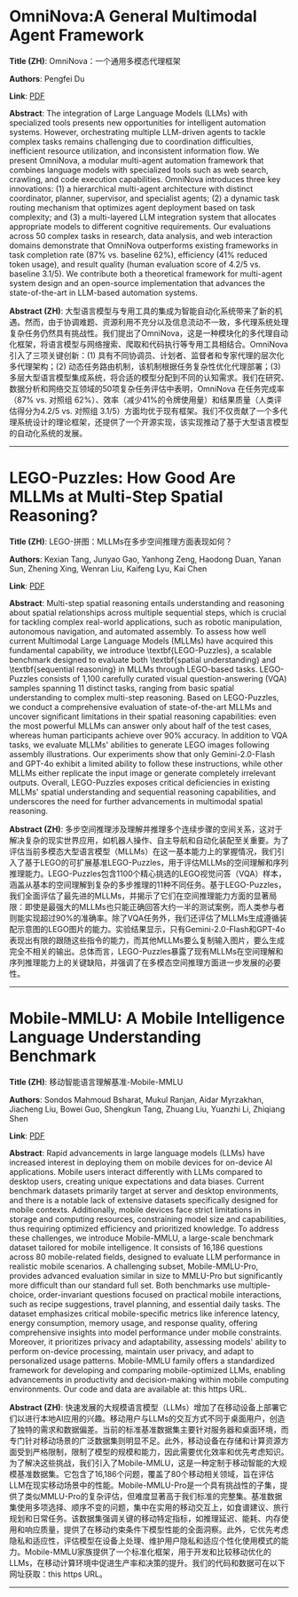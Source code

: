 # OmniNova:A General Multimodal Agent Framework 

**Title (ZH)**: OmniNova：一个通用多模态代理框架 

**Authors**: Pengfei Du  

**Link**: [PDF](https://arxiv.org/pdf/2503.20028)  

**Abstract**: The integration of Large Language Models (LLMs) with specialized tools presents new opportunities for intelligent automation systems. However, orchestrating multiple LLM-driven agents to tackle complex tasks remains challenging due to coordination difficulties, inefficient resource utilization, and inconsistent information flow. We present OmniNova, a modular multi-agent automation framework that combines language models with specialized tools such as web search, crawling, and code execution capabilities. OmniNova introduces three key innovations: (1) a hierarchical multi-agent architecture with distinct coordinator, planner, supervisor, and specialist agents; (2) a dynamic task routing mechanism that optimizes agent deployment based on task complexity; and (3) a multi-layered LLM integration system that allocates appropriate models to different cognitive requirements. Our evaluations across 50 complex tasks in research, data analysis, and web interaction domains demonstrate that OmniNova outperforms existing frameworks in task completion rate (87\% vs. baseline 62\%), efficiency (41\% reduced token usage), and result quality (human evaluation score of 4.2/5 vs. baseline 3.1/5). We contribute both a theoretical framework for multi-agent system design and an open-source implementation that advances the state-of-the-art in LLM-based automation systems. 

**Abstract (ZH)**: 大型语言模型与专用工具的集成为智能自动化系统带来了新的机遇。然而，由于协调难题、资源利用不充分以及信息流动不一致，多代理系统处理复杂任务仍然具有挑战性。我们提出了OmniNova，这是一种模块化的多代理自动化框架，将语言模型与网络搜索、爬取和代码执行等专用工具相结合。OmniNova 引入了三项关键创新：(1) 具有不同协调员、计划者、监督者和专家代理的层次化多代理架构；(2) 动态任务路由机制，该机制根据任务复杂性优化代理部署；(3) 多层大型语言模型集成系统，将合适的模型分配到不同的认知需求。我们在研究、数据分析和网络交互领域的50项复杂任务评估中表明，OmniNova 在任务完成率（87% vs. 对照组 62%）、效率（减少41%的令牌使用量）和结果质量（人类评估得分为4.2/5 vs. 对照组 3.1/5）方面均优于现有框架。我们不仅贡献了一个多代理系统设计的理论框架，还提供了一个开源实现，该实现推动了基于大型语言模型的自动化系统的发展。 

---
# LEGO-Puzzles: How Good Are MLLMs at Multi-Step Spatial Reasoning? 

**Title (ZH)**: LEGO-拼图：MLLMs在多步空间推理方面表现如何？ 

**Authors**: Kexian Tang, Junyao Gao, Yanhong Zeng, Haodong Duan, Yanan Sun, Zhening Xing, Wenran Liu, Kaifeng Lyu, Kai Chen  

**Link**: [PDF](https://arxiv.org/pdf/2503.19990)  

**Abstract**: Multi-step spatial reasoning entails understanding and reasoning about spatial relationships across multiple sequential steps, which is crucial for tackling complex real-world applications, such as robotic manipulation, autonomous navigation, and automated assembly. To assess how well current Multimodal Large Language Models (MLLMs) have acquired this fundamental capability, we introduce \textbf{LEGO-Puzzles}, a scalable benchmark designed to evaluate both \textbf{spatial understanding} and \textbf{sequential reasoning} in MLLMs through LEGO-based tasks. LEGO-Puzzles consists of 1,100 carefully curated visual question-answering (VQA) samples spanning 11 distinct tasks, ranging from basic spatial understanding to complex multi-step reasoning. Based on LEGO-Puzzles, we conduct a comprehensive evaluation of state-of-the-art MLLMs and uncover significant limitations in their spatial reasoning capabilities: even the most powerful MLLMs can answer only about half of the test cases, whereas human participants achieve over 90\% accuracy. In addition to VQA tasks, we evaluate MLLMs' abilities to generate LEGO images following assembly illustrations. Our experiments show that only Gemini-2.0-Flash and GPT-4o exhibit a limited ability to follow these instructions, while other MLLMs either replicate the input image or generate completely irrelevant outputs. Overall, LEGO-Puzzles exposes critical deficiencies in existing MLLMs' spatial understanding and sequential reasoning capabilities, and underscores the need for further advancements in multimodal spatial reasoning. 

**Abstract (ZH)**: 多步空间推理涉及理解并推理多个连续步骤的空间关系，这对于解决复杂的现实世界应用，如机器人操作、自主导航和自动化装配至关重要。为了评估当前多模态大型语言模型（MLLMs）在这一基本能力上的掌握情况，我们引入了基于LEGO的可扩展基准LEGO-Puzzles，用于评估MLLMs的空间理解和序列推理能力。LEGO-Puzzles包含1100个精心挑选的LEGO视觉问答（VQA）样本，涵盖从基本的空间理解到复杂的多步推理的11种不同任务。基于LEGO-Puzzles，我们全面评估了最先进的MLLMs，并揭示了它们在空间推理能力方面的显著局限：即使是最强大的MLLMs也只能正确回答大约一半的测试案例，而人类参与者则能实现超过90%的准确率。除了VQA任务外，我们还评估了MLLMs生成遵循装配示意图的LEGO图片的能力。实验结果显示，只有Gemini-2.0-Flash和GPT-4o表现出有限的跟随这些指令的能力，而其他MLLMs要么复制输入图片，要么生成完全不相关的输出。总体而言，LEGO-Puzzles暴露了现有MLLMs在空间理解和序列推理能力上的关键缺陷，并强调了在多模态空间推理方面进一步发展的必要性。 

---
# Mobile-MMLU: A Mobile Intelligence Language Understanding Benchmark 

**Title (ZH)**: 移动智能语言理解基准-Mobile-MMLU 

**Authors**: Sondos Mahmoud Bsharat, Mukul Ranjan, Aidar Myrzakhan, Jiacheng Liu, Bowei Guo, Shengkun Tang, Zhuang Liu, Yuanzhi Li, Zhiqiang Shen  

**Link**: [PDF](https://arxiv.org/pdf/2503.20786)  

**Abstract**: Rapid advancements in large language models (LLMs) have increased interest in deploying them on mobile devices for on-device AI applications. Mobile users interact differently with LLMs compared to desktop users, creating unique expectations and data biases. Current benchmark datasets primarily target at server and desktop environments, and there is a notable lack of extensive datasets specifically designed for mobile contexts. Additionally, mobile devices face strict limitations in storage and computing resources, constraining model size and capabilities, thus requiring optimized efficiency and prioritized knowledge. To address these challenges, we introduce Mobile-MMLU, a large-scale benchmark dataset tailored for mobile intelligence. It consists of 16,186 questions across 80 mobile-related fields, designed to evaluate LLM performance in realistic mobile scenarios. A challenging subset, Mobile-MMLU-Pro, provides advanced evaluation similar in size to MMLU-Pro but significantly more difficult than our standard full set. Both benchmarks use multiple-choice, order-invariant questions focused on practical mobile interactions, such as recipe suggestions, travel planning, and essential daily tasks. The dataset emphasizes critical mobile-specific metrics like inference latency, energy consumption, memory usage, and response quality, offering comprehensive insights into model performance under mobile constraints. Moreover, it prioritizes privacy and adaptability, assessing models' ability to perform on-device processing, maintain user privacy, and adapt to personalized usage patterns. Mobile-MMLU family offers a standardized framework for developing and comparing mobile-optimized LLMs, enabling advancements in productivity and decision-making within mobile computing environments. Our code and data are available at: this https URL. 

**Abstract (ZH)**: 快速发展的大规模语言模型（LLMs）增加了在移动设备上部署它们以进行本地AI应用的兴趣。移动用户与LLMs的交互方式不同于桌面用户，创造了独特的需求和数据偏差。当前的标准基准数据集主要针对服务器和桌面环境，而专门针对移动场景的广泛数据集则明显不足。此外，移动设备在存储和计算资源方面受到严格限制，限制了模型的规模和能力，因此需要优化效率和优先考虑知识。为了解决这些挑战，我们引入了Mobile-MMLU，这是一种定制于移动智能的大规模基准数据集。它包含了16,186个问题，覆盖了80个移动相关领域，旨在评估LLM在现实移动场景中的性能。Mobile-MMLU-Pro是一个具有挑战性的子集，提供了类似MMLU-Pro的复杂评估，但难度显著高于我们标准的完整集。基准数据集使用多项选择、顺序不变的问题，集中在实用的移动交互上，如食谱建议、旅行规划和日常任务。该数据集强调关键的移动特定指标，如推理延迟、能耗、内存使用和响应质量，提供了在移动约束条件下模型性能的全面洞察。此外，它优先考虑隐私和适应性，评估模型在设备上处理、维护用户隐私和适应个性化使用模式的能力。Mobile-MMLU家族提供了一个标准化框架，用于开发和比较移动优化的LLMs，在移动计算环境中促进生产率和决策的提升。我们的代码和数据可在以下网址获取：this https URL。 

---
